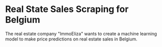 # Real State Sales Scraping for Belgium
The real estate company "ImmoEliza" wants to create a machine learning model to make price predictions on real estate sales in Belgium.
